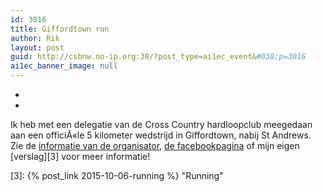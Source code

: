 ```yaml
---
id: 3016
title: Giffordtown run
author: Rik
layout: post
guid: http://csbnw.no-ip.org:38/?post_type=ai1ec_event&#038;p=3016
ai1ec_banner_image: null
---
```

-
-
Ik heb met een delegatie van de Cross Country hardloopclub meegedaan aan een officiÃ«le 5 kilometer wedstrijd in Giffordtown, nabij St Andrews. Zie de [informatie van de organisator][1], [de facebookpagina][2] of mijn eigen [verslag][3] voor meer informatie!

 [1]: http://www.fifeac.org/events/fife-ac-events/giffordtown-5k/908-giffordtown-5k-2015.html
 [2]: https://www.facebook.com/groups/255893397761702/
 [3]: {% post_link 2015-10-06-running %} "Running"